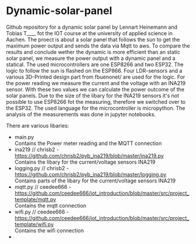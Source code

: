 # Dynamic-solar-panel
Github repository for a dynamic solar panel by Lennart Heinemann and Tobias T____ fot the IOT course at the university of applied science in Aachen.
The proect is about a solar panel that follows the sun to get the maximum power output and sends the data via Mqtt to aws. To compare the results and conclude wether the dynamic is more efficient than an static solar panel, we measure the power output with a dynamic panel and a statical.
The used microcontrollers are one ESP8266 and two ESP32.
The logic to follow the sun is flashed on the ESP866. Four LDR-sensors and a various 3D-Printed design part from fbuenonet/ are used for the logic.
For the power reading we measure the current and the voltage with an INA219 sensor. With these two values we can calculate the power outcome of the solar panels. Due to the size of the libary for the INA219 sensors it's not possible to use ESP8266 fot the measuring, therefore we switched over to the ESP32.
The used language for the microcontroller is micropython. The analysis of the measurements was done in jupyter notebooks.


There are various libaries:
- main.py <br />
  Contains the Power meter reading and the MQTT connection
- ina219 // chrisb2 - https://github.com/chrisb2/pyb_ina219/blob/master/ina219.py <br />
  Contains the libary for the current/voltage sensors INA219
- logging.py // chrisb2 -https://github.com/chrisb2/pyb_ina219/blob/master/logging.py <br />
  Contains parts of the libary for the current/voltage sensors INA219
- mqtt.py // ceedee666 - https://github.com/ceedee666/iot_introduction/blob/master/src/project_template/mqtt.py <br />
  Contains the mqtt connection
- wifi.py // ceedee666 - https://github.com/ceedee666/iot_introduction/blob/master/src/project_template/wifi.py <br />
  Contains the wifi connection
-
